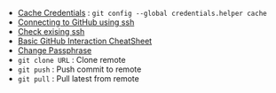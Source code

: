 - [Cache Credentials](https://docs.github.com/en/free-pro-team@latest/github/using-git/caching-your-github-credentials-in-git) : `git config --global credentials.helper cache`
- [Connecting to GitHub using ssh](https://docs.github.com/en/free-pro-team@latest/github/authenticating-to-github/connecting-to-github-with-ssh)
- [Check exising ssh](https://docs.github.com/en/free-pro-team@latest/github/authenticating-to-github/checking-for-existing-ssh-keys)
- [Basic GitHub Interaction CheatSheet](https://www.coursera.org/learn/introduction-git-github/supplement/cOouv/basic-interaction-with-github-cheat-sheet)
- [Change Passphrase](https://docs.github.com/en/free-pro-team@latest/github/authenticating-to-github/working-with-ssh-key-passphrases)
- `git clone URL` : Clone remote
- `git push` :  Push commit to remote
- `git pull` : Pull latest from remote
